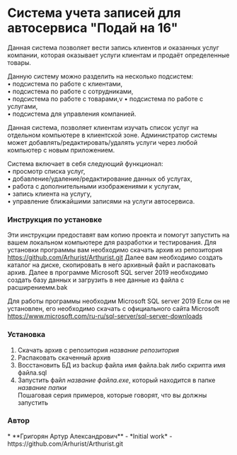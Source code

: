 <h1> Система учета записей для автосервиса "Подай на 16" </h1>

Данная система позволяет вести запись клиентов и оказанных услуг компании, которая оказывает услуги клиентам и продаёт определенные товары.

Данную систему можно разделить на несколько подсистем:<br>
• подсистема по работе с клиентами,<br>
• подсистема по работе с сотрудниками,<br>
• подсистема по работе с товарами,v
• подсистема по работе с услугами,<br>
• подсистема для управления компанией.


Данная система, позволяет клиентам изучать список услуг на отдельном компьютере в клиентской зоне.
Администратор системы может добавлять/редактировать/удалять услуги через любой компьютер с новым приложением.

Система включает в себя следующий функционал:<br>
• просмотр списка услуг,<br>
• добавление/удаление/редактирование данных об услугах,<br>
• работа с дополнительными изображениями к услугам,<br>
• запись клиента на услугу,<br>
• управление ближайшими записями на услуги автосервиса.

<h3>Инструкция по установке</h3>

Эти инструкции предоставят вам копию проекта и помогут запустить на вашем локальном компьютере для разработки и тестирования.
Для установки программы вам необходимо скачать архив из репозитория https://github.com/Arhurist/Arthurist.git
Далее вам необходимо создать каталог на диске, скопировать в него архивный файл и распаковать архив.
Далее в программе Microsoft SQL server 2019 необходимо создать базу данных и загрузить в нее данные из файла с расширениемм.bak

Для работы программы необходим Microsoft SQL server 2019
Если он не установлен, его необходимо скачать с официального сайта Microsoft https://www.microsoft.com/ru-ru/sql-server/sql-server-downloads

<h3>Установка</h3>

1. Скачать архив с репозитория *название репозитория*<br>
2. Распаковать скаченный архив<br>
3. Восстановить БД из backup файла имя файла.bak либо скрипта имя файла.sql<br>
4. Запустить файл *название файла.exe*, который находится в папке *название папки*<br>
Пошаговая серия примеров, которые говорят, что вы должны запустить


<h3> Автор </h3>
* **Григорян Артур Александрович** - *Initial work* - https://github.com/Arhurist/Arthurist.git

